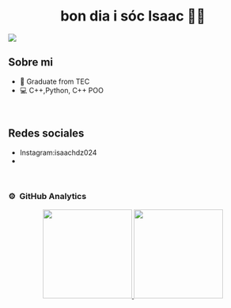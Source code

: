 <div align="center">
<h1 align="center">bon dia i sóc Isaac 🦎🦎
</div>
<img src="https://imgur.com/eM0gXxc.png">

## Sobre mi

- 🐑 Graduate from TEC 
- 💻 C++,Python, C++ POO
<br>

## Redes sociales

- Instagram:isaachdz024
- 
<br>



### ⚙️ &nbsp;GitHub Analytics

<p align="center">
<a href="https://github.com/IsaacHDzPerez">
  <img height="180em" src="https://github-readme-stats-eight-theta.vercel.app/api?username=IsaacHDzPerez&show_icons=true&theme=algolia&include_all_commits=true&count_private=true"/>
  <img height="180em" src="https://github-readme-stats-eight-theta.vercel.app/api/top-langs/?username=IsaacHDzPerez&layout=compact&langs_count=8&theme=algolia"/>
</a>
</p>

